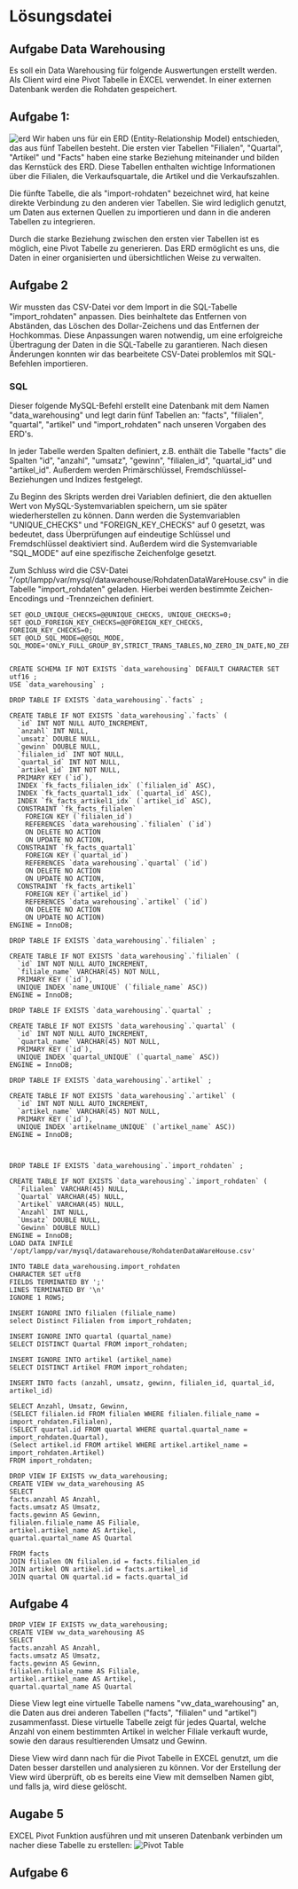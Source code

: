 # Lösungsdatei

## Aufgabe Data Warehousing

Es soll ein Data Warehousing für folgende Auswertungen erstellt werden. Als Client wird eine
Pivot Tabelle in EXCEL verwendet. In einer externen Datenbank werden die Rohdaten gespeichert.

## Aufgabe 1:

![erd](pictures/erd.png)
Wir haben uns für ein ERD (Entity-Relationship Model) entschieden, das aus fünf Tabellen besteht. Die ersten vier Tabellen "Filialen", "Quartal", "Artikel" und "Facts" haben eine starke Beziehung miteinander und bilden das Kernstück des ERD. Diese Tabellen enthalten wichtige Informationen über die Filialen, die Verkaufsquartale, die Artikel und die Verkaufszahlen.

Die fünfte Tabelle, die als "import-rohdaten" bezeichnet wird, hat keine direkte Verbindung zu den anderen vier Tabellen. Sie wird lediglich genutzt, um Daten aus externen Quellen zu importieren und dann in die anderen Tabellen zu integrieren.

Durch die starke Beziehung zwischen den ersten vier Tabellen ist es möglich, eine Pivot Tabelle zu generieren. Das ERD ermöglicht es uns, die Daten in einer organisierten und übersichtlichen Weise zu verwalten.

## Aufgabe 2

Wir mussten das CSV-Datei vor dem Import in die SQL-Tabelle "import_rohdaten" anpassen. Dies beinhaltete das Entfernen von Abständen, das Löschen des Dollar-Zeichens und das Entfernen der Hochkommas. Diese Anpassungen waren notwendig, um eine erfolgreiche Übertragung der Daten in die SQL-Tabelle zu garantieren. Nach diesen Änderungen konnten wir das bearbeitete CSV-Datei problemlos mit SQL-Befehlen importieren.

### SQL

Dieser folgende MySQL-Befehl erstellt eine Datenbank mit dem Namen "data_warehousing" und legt darin fünf Tabellen an: "facts", "filialen", "quartal", "artikel" und "import_rohdaten" nach unseren Vorgaben des ERD's.

In jeder Tabelle werden Spalten definiert, z.B. enthält die Tabelle "facts" die Spalten "id", "anzahl", "umsatz", "gewinn", "filialen_id", "quartal_id" und "artikel_id". Außerdem werden Primärschlüssel, Fremdschlüssel-Beziehungen und Indizes festgelegt.

Zu Beginn des Skripts werden drei Variablen definiert, die den aktuellen Wert von MySQL-Systemvariablen speichern, um sie später wiederherstellen zu können. Dann werden die Systemvariablen "UNIQUE_CHECKS" und "FOREIGN_KEY_CHECKS" auf 0 gesetzt, was bedeutet, dass Überprüfungen auf eindeutige Schlüssel und Fremdschlüssel deaktiviert sind. Außerdem wird die Systemvariable "SQL_MODE" auf eine spezifische Zeichenfolge gesetzt.

Zum Schluss wird die CSV-Datei "/opt/lampp/var/mysql/datawarehouse/RohdatenDataWareHouse.csv" in die Tabelle "import_rohdaten" geladen. Hierbei werden bestimmte Zeichen-Encodings und -Trennzeichen definiert.

```
SET @OLD_UNIQUE_CHECKS=@@UNIQUE_CHECKS, UNIQUE_CHECKS=0;
SET @OLD_FOREIGN_KEY_CHECKS=@@FOREIGN_KEY_CHECKS, FOREIGN_KEY_CHECKS=0;
SET @OLD_SQL_MODE=@@SQL_MODE, SQL_MODE='ONLY_FULL_GROUP_BY,STRICT_TRANS_TABLES,NO_ZERO_IN_DATE,NO_ZERO_DATE,ERROR_FOR_DIVISION_BY_ZERO,NO_ENGINE_SUBSTITUTION';


CREATE SCHEMA IF NOT EXISTS `data_warehousing` DEFAULT CHARACTER SET utf16 ;
USE `data_warehousing` ;

DROP TABLE IF EXISTS `data_warehousing`.`facts` ;

CREATE TABLE IF NOT EXISTS `data_warehousing`.`facts` (
  `id` INT NOT NULL AUTO_INCREMENT,
  `anzahl` INT NULL,
  `umsatz` DOUBLE NULL,
  `gewinn` DOUBLE NULL,
  `filialen_id` INT NOT NULL,
  `quartal_id` INT NOT NULL,
  `artikel_id` INT NOT NULL,
  PRIMARY KEY (`id`),
  INDEX `fk_facts_filialen_idx` (`filialen_id` ASC),
  INDEX `fk_facts_quartal1_idx` (`quartal_id` ASC),
  INDEX `fk_facts_artikel1_idx` (`artikel_id` ASC),
  CONSTRAINT `fk_facts_filialen`
    FOREIGN KEY (`filialen_id`)
    REFERENCES `data_warehousing`.`filialen` (`id`)
    ON DELETE NO ACTION
    ON UPDATE NO ACTION,
  CONSTRAINT `fk_facts_quartal1`
    FOREIGN KEY (`quartal_id`)
    REFERENCES `data_warehousing`.`quartal` (`id`)
    ON DELETE NO ACTION
    ON UPDATE NO ACTION,
  CONSTRAINT `fk_facts_artikel1`
    FOREIGN KEY (`artikel_id`)
    REFERENCES `data_warehousing`.`artikel` (`id`)
    ON DELETE NO ACTION
    ON UPDATE NO ACTION)
ENGINE = InnoDB;

DROP TABLE IF EXISTS `data_warehousing`.`filialen` ;

CREATE TABLE IF NOT EXISTS `data_warehousing`.`filialen` (
  `id` INT NOT NULL AUTO_INCREMENT,
  `filiale_name` VARCHAR(45) NOT NULL,
  PRIMARY KEY (`id`),
  UNIQUE INDEX `name_UNIQUE` (`filiale_name` ASC))
ENGINE = InnoDB;

DROP TABLE IF EXISTS `data_warehousing`.`quartal` ;

CREATE TABLE IF NOT EXISTS `data_warehousing`.`quartal` (
  `id` INT NOT NULL AUTO_INCREMENT,
  `quartal_name` VARCHAR(45) NOT NULL,
  PRIMARY KEY (`id`),
  UNIQUE INDEX `quartal_UNIQUE` (`quartal_name` ASC))
ENGINE = InnoDB;

DROP TABLE IF EXISTS `data_warehousing`.`artikel` ;

CREATE TABLE IF NOT EXISTS `data_warehousing`.`artikel` (
  `id` INT NOT NULL AUTO_INCREMENT,
  `artikel_name` VARCHAR(45) NOT NULL,
  PRIMARY KEY (`id`),
  UNIQUE INDEX `artikelname_UNIQUE` (`artikel_name` ASC))
ENGINE = InnoDB;



DROP TABLE IF EXISTS `data_warehousing`.`import_rohdaten` ;

CREATE TABLE IF NOT EXISTS `data_warehousing`.`import_rohdaten` (
  `Filialen` VARCHAR(45) NULL,
  `Quartal` VARCHAR(45) NULL,
  `Artikel` VARCHAR(45) NULL,
  `Anzahl` INT NULL,
  `Umsatz` DOUBLE NULL,
  `Gewinn` DOUBLE NULL)
ENGINE = InnoDB;
LOAD DATA INFILE '/opt/lampp/var/mysql/datawarehouse/RohdatenDataWareHouse.csv'

INTO TABLE data_warehousing.import_rohdaten
CHARACTER SET utf8
FIELDS TERMINATED BY ';'
LINES TERMINATED BY '\n'
IGNORE 1 ROWS;

INSERT IGNORE INTO filialen (filiale_name)
select Distinct Filialen from import_rohdaten;

INSERT IGNORE INTO quartal (quartal_name)
SELECT DISTINCT Quartal FROM import_rohdaten;

INSERT IGNORE INTO artikel (artikel_name)
SELECT DISTINCT Artikel FROM import_rohdaten;

INSERT INTO facts (anzahl, umsatz, gewinn, filialen_id, quartal_id, artikel_id)

SELECT Anzahl, Umsatz, Gewinn,
(SELECT filialen.id FROM filialen WHERE filialen.filiale_name = import_rohdaten.Filialen),
(SELECT quartal.id FROM quartal WHERE quartal.quartal_name = import_rohdaten.Quartal),
(Select artikel.id FROM artikel WHERE artikel.artikel_name = import_rohdaten.Artikel)
FROM import_rohdaten;

DROP VIEW IF EXISTS vw_data_warehousing;
CREATE VIEW vw_data_warehousing AS
SELECT
facts.anzahl AS Anzahl,
facts.umsatz AS Umsatz,
facts.gewinn AS Gewinn,
filialen.filiale_name AS Filiale,
artikel.artikel_name AS Artikel,
quartal.quartal_name AS Quartal

FROM facts
JOIN filialen ON filialen.id = facts.filialen_id
JOIN artikel ON artikel.id = facts.artikel_id
JOIN quartal ON quartal.id = facts.quartal_id
```

## Aufgabe 4

```
DROP VIEW IF EXISTS vw_data_warehousing;
CREATE VIEW vw_data_warehousing AS
SELECT
facts.anzahl AS Anzahl,
facts.umsatz AS Umsatz,
facts.gewinn AS Gewinn,
filialen.filiale_name AS Filiale,
artikel.artikel_name AS Artikel,
quartal.quartal_name AS Quartal
```

Diese View legt eine virtuelle Tabelle namens "vw_data_warehousing" an, die Daten aus drei anderen Tabellen ("facts", "filialen" und "artikel") zusammenfasst. Diese virtuelle Tabelle zeigt für jedes Quartal, welche Anzahl von einem bestimmten Artikel in welcher Filiale verkauft wurde, sowie den daraus resultierenden Umsatz und Gewinn.

Diese View wird dann nach für die Pivot Tabelle in EXCEL genutzt, um die Daten besser darstellen und analysieren zu können. Vor der Erstellung der View wird überprüft, ob es bereits eine View mit demselben Namen gibt, und falls ja, wird diese gelöscht.

## Augabe 5

EXCEL Pivot Funktion ausführen und mit unseren Datenbank verbinden um nacher diese Tabelle zu erstellen:
![Pivot Table](pictures/pivot-table.png)

## Aufgabe 6
